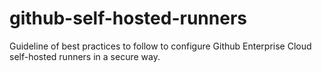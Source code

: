 # github-self-hosted-runners
Guideline of best practices to follow to configure Github Enterprise Cloud self-hosted runners in a secure way.
